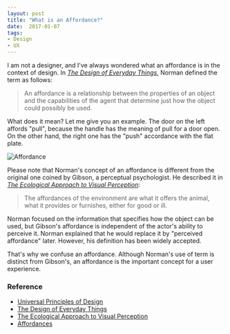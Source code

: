 ```yaml
---
layout: post
title: "What is an Affordance?"
date:  2017-01-07
tags:
- Design
- UX
---
```


I am not a designer, and I've always wondered what an affordance is in the context of design. In [*The Design of Everyday Things*](https://www.amazon.com/gp/product/B00E257T6C/ref=as_li_tl?ie=UTF8&camp=1789&creative=9325&creativeASIN=B00E257T6C&linkCode=as2&tag=schwalbe03-20&linkId=3688a260529114f651ea5c82d11ad5a4), Norman defined the term as follows:

> An affordance is a relationship between the properties of an object and the capabilities of the agent that determine just how the object could possibly be used.

What does it mean? Let me give you an example. The door on the left affords "pull", because the handle has the meaning of pull for a door open. On the other hand, the right one has the "push" accordance with the flat plate.

![Affordance]({{site.github.url}}/images/posts/affordance.png)

Please note that Norman's concept of an affordance is different from the original one coined by Gibson, a perceptual psychologist. He described it in [*The Ecological Approach to Visual Perception*](https://www.amazon.com/gp/product/B00PWAKE2M/ref=as_li_tl?ie=UTF8&camp=1789&creative=9325&creativeASIN=B00PWAKE2M&linkCode=as2&tag=schwalbe03-20&linkId=6c4f324b42a9e397c6b6256cc12c3a34):

> The affordances of the environment are what it offers the animal, what it provides or furnishes, either for good or ill.

Norman focused on the information that specifies how the object can be used, but Gibson's affordance is independent of the actor's ability to perceive it. Norman explained that he would replace it by "perceived affordance" later. However, his definition has been widely accepted.

That's why we confuse an affordance. Although Norman's use of term is distinct from Gibson's, an affordance is the important concept for a user experience.

### Reference

<div class="list">
  <ul>
    <li><a href="https://www.amazon.com/gp/product/B00A3T5UO4/ref=as_li_tl?ie=UTF8&camp=1789&creative=9325&creativeASIN=B00A3T5UO4&linkCode=as2&tag=schwalbe03-20&linkId=db36aefc748314e488ec8261f4666202">Universal Principles of Design</a></li>
    <li><a href="https://www.amazon.com/gp/product/B00E257T6C/ref=as_li_tl?ie=UTF8&camp=1789&creative=9325&creativeASIN=B00E257T6C&linkCode=as2&tag=schwalbe03-20&linkId=3688a260529114f651ea5c82d11ad5a4">The Design of Everyday Things</a></li>
    <li><a href="https://www.amazon.com/gp/product/B00PWAKE2M/ref=as_li_tl?ie=UTF8&camp=1789&creative=9325&creativeASIN=B00PWAKE2M&linkCode=as2&tag=schwalbe03-20&linkId=6c4f324b42a9e397c6b6256cc12c3a34">The Ecological Approach to Visual Perception</a></li>
    <li><a href="https://www.interaction-design.org/literature/book/the-glossary-of-human-computer-interaction/affordances">Affordances</a></li>  
  </ul>
</div>
